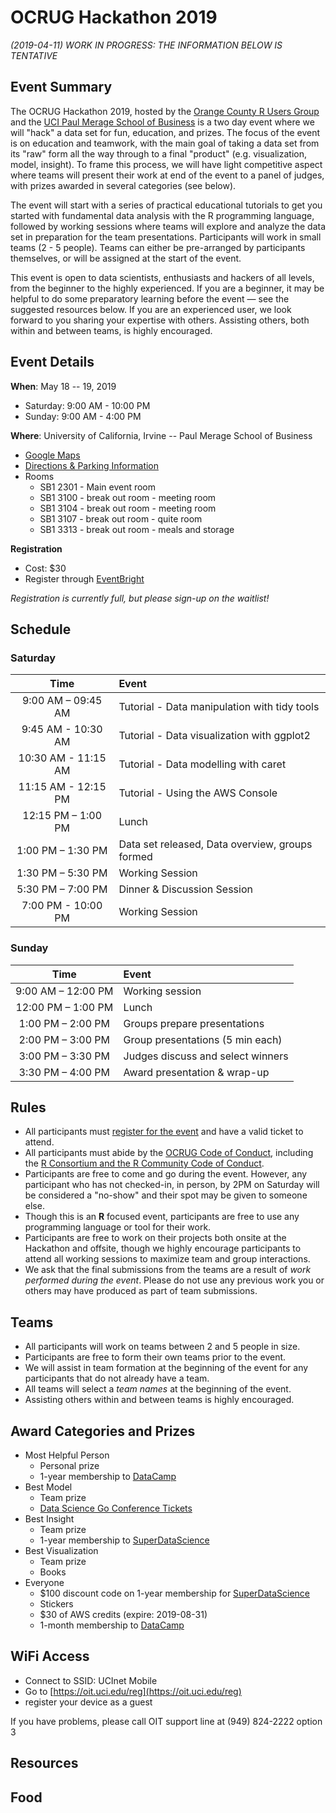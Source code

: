# OCRUG Hackathon 2019

*(2019-04-11) WORK IN PROGRESS: THE INFORMATION BELOW IS TENTATIVE*

## Event Summary

The OCRUG Hackathon 2019, hosted by the [Orange County R Users Group](https://ocrug.org) and the [UCI Paul Merage School of Business](https://merage.uci.edu) is a two day event where we will "hack" a data set for fun, education, and prizes.  The focus of the event is on education and teamwork, with the main goal of taking a data set from its "raw" form all the way through to a final "product" (e.g. visualization, model, insight).  To frame this process, we will have light competitive aspect where teams will present their work at end of the event to a panel of judges, with prizes awarded in several categories (see below).

The event will start with a series of practical educational tutorials to get you started with fundamental data analysis with the R programming language, followed by working sessions where teams will explore and analyze the data set in preparation for the team presentations. Participants will work in small teams (2 - 5 people).  Teams can either be pre-arranged by participants themselves, or will be assigned at the start of the event.  

This event is open to data scientists, enthusiasts and hackers of all levels, from the beginner to the highly experienced.  If you are a beginner, it may be helpful to do some preparatory learning before the event — see the suggested resources below.  If you are an experienced user, we look forward to you sharing your expertise with others. Assisting others, both within and between teams, is highly encouraged.


## Event Details

**When**: May 18 -- 19, 2019 

* Saturday: 9:00 AM - 10:00 PM
* Sunday: 9:00 AM - 4:00 PM

**Where**: University of California, Irvine -- Paul Merage School of Business 

* [Google Maps](https://www.google.com/maps/place/The+Paul+Merage+School+of+Business/@33.6468381,-117.8402619,17z/data=!3m1!4b1!4m5!3m4!1s0x80dcde0edc8d16f9:0x42b754c2a210a0e0!8m2!3d33.6468337!4d-117.8380732)
* [Directions & Parking Information](https://github.com/ocrug/hackathon-2019/blob/master/parking/Parking%20and%20Building%20Location.pdf)
* Rooms
    * SB1 2301 - Main event room
    * SB1 3100 - break out room - meeting room
    * SB1 3104 - break out room - meeting room
    * SB1 3107 - break out room - quite room
    * SB1 3313 - break out room - meals and storage

**Registration**

* Cost: $30
* Register through [EventBright](https://www.eventbrite.com/e/ocrug-data-science-hackathon-registration-58927749485)

*Registration is currently full, but please sign-up on the waitlist!*

## Schedule

### Saturday

| Time | Event |
| :--: | :--   |
| 9:00 AM – 09:45 AM  | Tutorial - Data manipulation with tidy tools    |
| 9:45 AM - 10:30 AM  | Tutorial - Data visualization with ggplot2      |
| 10:30 AM - 11:15 AM | Tutorial - Data modelling with caret            |
| 11:15 AM - 12:15 PM | Tutorial - Using the AWS Console                |
| 12:15 PM – 1:00 PM  | Lunch                                           |
| 1:00 PM – 1:30 PM   | Data set released, Data overview, groups formed |
| 1:30 PM – 5:30 PM   | Working Session                                 |
| 5:30 PM – 7:00 PM   | Dinner & Discussion Session                     |
| 7:00 PM - 10:00 PM  | Working Session                                 |

### Sunday

| Time | Event |
| :--: | :--   |
| 9:00 AM – 12:00 PM | Working session                   |
| 12:00 PM – 1:00 PM | Lunch                             |
| 1:00 PM – 2:00 PM  | Groups prepare presentations      |
| 2:00 PM – 3:00 PM  | Group presentations (5 min each)  |
| 3:00 PM – 3:30 PM  | Judges discuss and select winners |
| 3:30 PM – 4:00 PM  | Award presentation & wrap-up      |


## Rules

* All participants must [register for the event](https://www.eventbrite.com/e/ocrug-data-science-hackathon-registration-58927749485) and have a valid ticket to attend.
* All participants must abide by the [OCRUG Code of Conduct](https://github.com/ocrug/hackathon-2019/blob/master/code-of-conduct.md), including the [R Consortium and the R Community Code of Conduct](https://wiki.r-consortium.org/view/R_Consortium_and_the_R_Community_Code_of_Conduct).
* Participants are free to come and go during the event. However, any participant who has not checked-in, in person, by 2PM on Saturday will be considered a "no-show" and their spot may be given to someone else.
* Though this is an **R** focused event, participants are free to use any programming language or tool for their work.
* Participants are free to work on their projects both onsite at the Hackathon and offsite, though we highly encourage participants to attend all working sessions to maximize team and group interactions.
* We ask that the final submissions from the teams are a result of *work performed during the event*.  Please do not use any previous work you or others may have produced as part of team submissions.

## Teams

* All participants will work on teams between 2 and 5 people in size.
* Participants are free to form their own teams prior to the event.
* We will assist in team formation at the beginning of the event for any participants that do not already have a team.
* All teams will select a *team names* at the beginning of the event.
* Assisting others within and between teams is highly encouraged.

## Award Categories and Prizes

* Most Helpful Person
    * Personal prize
    * 1-year membership to [DataCamp](https://www.datacamp.com/)
* Best Model
    * Team prize
    * [Data Science Go Conference Tickets](https://www.datasciencego.com/)
* Best Insight
    * Team prize
    * 1-year membership to [SuperDataScience](https://www.superdatascience.com/)
* Best Visualization
    * Team prize
    * Books
* Everyone
    * $100 discount code on 1-year membership for [SuperDataScience](https://www.superdatascience.com/)
    * Stickers
    * $30 of AWS credits (expire: 2019-08-31)
    * 1-month membership to [DataCamp](https://www.datacamp.com/)

## WiFi Access

* Connect to SSID: UCInet Mobile
* Go to [https://oit.uci.edu/reg](https://oit.uci.edu/reg)
* register your device as a guest

If you have problems, please call OIT support line at (949) 824-2222 option 3

## Resources


## Food
